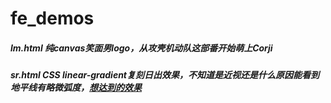 # fe_demos
##### lm.html 纯canvas笑面男logo，从攻壳机动队这部番开始萌上Corji

##### sr.html CSS linear-gradient复刻日出效果，不知道是近视还是什么原因能看到地平线有略微弧度，[想达到的效果](http://photo.weibo.com/2382588143/wbphotos/large/mid/3892449065788338/pid/8e0368efgw1ewjepko55qj21kw0w0tf8)
